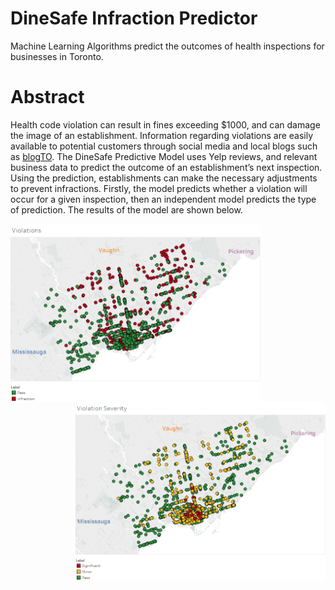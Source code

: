 # DineSafe Infraction Predictor
Machine Learning Algorithms predict the outcomes of health inspections for businesses in Toronto.

# Abstract

Health code violation can result in fines exceeding $1000, and can damage the image of an establishment. 
Information regarding violations are easily available to potential customers through social media and local blogs such as [blogTO](https://www.blogto.com/eat_drink/2018/09/toronto-dinesafe-tim-hortons-wing-machine-3-brewers-big-smoke-burger/). 
The DineSafe Predictive Model uses Yelp reviews, and relevant business data to predict the outcome of an establishment’s 
next inspection. Using the prediction, establishments can make the necessary adjustments to prevent infractions. Firstly, the model 
predicts whether a violation will occur for a given inspection, then an independent model predicts the type of prediction. The results
of the model are shown below.


<img src="Results/Violations.png" width = 400 align = left> 
<img src="Results/Violation_Severity.png" width = 400 align = right> 
